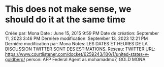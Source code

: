 # This does not make sense, we should do it at the same time

Créée par: Mona
Date : June 15, 2015 9:59 PM
Date de création: September 11, 2023 3:46 PM
Dernière modification: September 13, 2023 12:21 PM
Dernière modification par: Mona
Notes: LES DATES ET HEURES DE LA DISCUSSION TWITTER SONT DES ESTIMATIONS.
Réseau: TWITTER
URL: https://www.courtlistener.com/docket/6259243/100/1/united-states-v-goldberg/
person: AFP Federal Agent as mohamadmo7, GOLD MONA